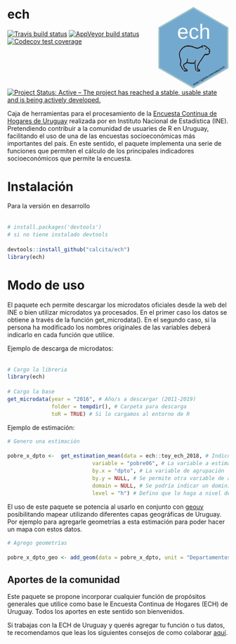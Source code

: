 
<!-- README.md is generated from README.Rmd. Please edit that file -->
ech <img align="right" src="man/figures/ech_logo.png" alt="logo" width="160">
=============================================================================

<!-- badges: start -->
<!-- [![CRAN/METACRAN Version](https://www.r-pkg.org/badges/version/ech)](https://CRAN.R-project.org/package=ech) -->
<!-- [![CRAN/METACRAN Total downloads](http://cranlogs.r-pkg.org/badges/grand-total/ech?color=blue)](https://CRAN.R-project.org/package=ech)  -->
<!-- [![CRAN/METACRAN downloads per month](http://cranlogs.r-pkg.org/badges/ech?color=orange)](https://CRAN.R-project.org/package=ech) -->
[![Travis build status](https://travis-ci.org/calcita/ech.svg?branch=master)](https://travis-ci.org/calcita/ech) 
[![AppVeyor build status](https://ci.appveyor.com/api/projects/status/github/calcita/ech?branch=master&svg=true)](https://ci.appveyor.com/project/calcita/ech) 
[![Codecov test coverage](https://codecov.io/gh/calcita/ech/branch/master/graph/badge.svg)](https://codecov.io/gh/calcita/ech?branch=master) 
[![Project Status: Active – The project has reached a stable, usable state and is being actively developed.](https://www.repostatus.org/badges/latest/active.svg)](https://www.repostatus.org/#active)
<!-- badges: end -->

Caja de herramientas para el procesamiento de la [Encuesta Continua de Hogares de Uruguay](http://www.ine.gub.uy/encuesta-continua-de-hogares1) realizada por en Instituto Nacional de Estadística (INE). Pretendiendo contribuir a la comunidad de usuaries de R en Uruguay, facilitando el uso de una de las encuestas socioeconómicas más importantes del país. En este sentido, el paquete implementa una serie de funciones que permiten el cálculo de los principales indicadores socioeconómicos que permite la encuesta.


Instalación
===========

<!-- Para la versión estable -->
Para la versión en desarrollo

``` r

# install.packages('devtools') 
# si no tiene instalado devtools

devtools::install_github("calcita/ech")
library(ech)
```


Modo de uso
===========

El paquete ech permite descargar los microdatos oficiales desde la web del INE o bien utilizar microdatos ya procesados. En el primer caso los datos se obtiene a través de la función get\_microdata(). En el segundo caso, si la persona ha modificado los nombres originales de las variables deberá indicarlo en cada función que utilice.

Ejemplo de descarga de microdatos:

``` r

# Cargo la libreria
library(ech)

# Cargo la base
get_microdata(year = "2016", # Año/s a descargar (2011-2019)
              folder = tempdir(), # Carpeta para descarga   
              toR = TRUE) # Si lo cargamos al entorno de R
```

Ejemplo de estimación:

``` r
# Genero una estimación

pobre_x_dpto <-  get_estimation_mean(data = ech::toy_ech_2018, # Indico el data.frame
                           variable = "pobre06", # La variable a estimar
                           by.x = "dpto", # La variable de agrupación
                           by.y = NULL, # Se permite otra variable de agrupación
                           domain = NULL, # Se podría indicar un dominio
                           level = "h") # Defino que lo haga a nivel de hogar
```

El uso de este paquete se potencia al usarlo en conjunto con [geouy](https://github.com/RichDeto/geouy) posibilitando mapear utilizando diferentes capas geográficas de Uruguay. Por ejemplo para agregarle geometrías a esta estimación para poder hacer un mapa con estos datos.

``` r
# Agrego geometrías

pobre_x_dpto_geo <- add_geom(data = pobre_x_dpto, unit = "Departamentos", variable = "dpto")

```

Aportes de la comunidad
-----------------------

Este paquete se propone incorporar cualquier función de propósitos generales que utilice como base le Encuesta Continua de Hogares (ECH) de Uruguay. Todos los aportes en este sentido son bienvenidos.

Si trabajas con la ECH de Uruguay y querés agregar tu función o tus datos, te recomendamos que leas los siguientes consejos de como colaborar [aquí](https://github.com/calcita/ech/issues/2).
